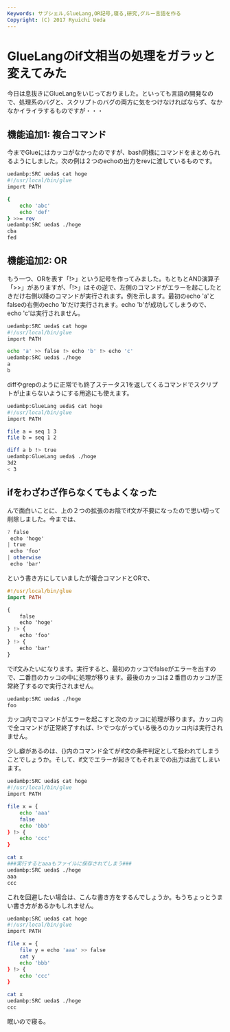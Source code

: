 ```yaml
---
Keywords: サブシェル,GlueLang,OR記号,寝る,研究,グルー言語を作る
Copyright: (C) 2017 Ryuichi Ueda
---
```


# GlueLangのif文相当の処理をガラッと変えてみた
今日は息抜きにGlueLangをいじっておりました。といっても言語の開発なので、処理系のバグと、スクリプトのバグの両方に気をつけなければならず、なかなかイライラするものですが・・・

<h2>機能追加1: 複合コマンド</h2>

<!--more-->
今までGlueにはカッコがなかったのですが、bash同様にコマンドをまとめられるようにしました。次の例は２つのechoの出力をrevに渡しているものです。

```bash
uedambp:SRC ueda$ cat hoge 
#!/usr/local/bin/glue
import PATH

{
	echo 'abc'
	echo 'def'
} >>= rev
uedambp:SRC ueda$ ./hoge 
cba
fed
```

<h2>機能追加2: OR</h2>

もう一つ、ORを表す「!>」という記号を作ってみました。もともとAND演算子「>>」がありますが、「!>」はその逆で、左側のコマンドがエラーを起こしたときだけ右側以降のコマンドが実行されます。例を示します。最初のecho 'a'とfalseの右側のecho 'b'だけ実行されます。echo 'b'が成功してしまうので、echo 'c'は実行されません。

```bash
uedambp:SRC ueda$ cat hoge 
#!/usr/local/bin/glue
import PATH

echo 'a' >> false !> echo 'b' !> echo 'c'
uedambp:SRC ueda$ ./hoge 
a
b
```

diffやgrepのように正常でも終了ステータス1を返してくるコマンドでスクリプトが止まらないようにする用途にも使えます。

```bash
uedambp:GlueLang ueda$ cat hoge 
#!/usr/local/bin/glue
import PATH

file a = seq 1 3
file b = seq 1 2

diff a b !> true
uedambp:GlueLang ueda$ ./hoge 
3d2
< 3
```

<h2>ifをわざわざ作らなくてもよくなった</h2>

んで面白いことに、上の２つの拡張のお陰でif文が不要になったので思い切って削除しました。今までは、

```hs
? false
 echo 'hoge'
| true
 echo 'foo'
| otherwise
 echo 'bar'
```

という書き方にしていましたが複合コマンドとORで、

```hs
#!/usr/local/bin/glue
import PATH

{
	false
	echo 'hoge'
} !> {
	echo 'foo'
} !> {
	echo 'bar'
}
```

でif文みたいになります。実行すると、最初のカッコでfalseがエラーを出すので、二番目のカッコの中に処理が移ります。最後のカッコは２番目のカッコが正常終了するので実行されません。

```bash
uedambp:SRC ueda$ ./hoge 
foo
```

カッコ内でコマンドがエラーを起こすと次のカッコに処理が移ります。カッコ内で全コマンドが正常終了すれば、!>でつながっている後ろのカッコ内は実行されません。

少し癖があるのは、{}内のコマンド全てがif文の条件判定として扱われてしまうことでしょうか。そして、if文でエラーが起きてもそれまでの出力は出てしまいます。

```bash
uedambp:SRC ueda$ cat hoge 
#!/usr/local/bin/glue
import PATH

file x = {
	echo 'aaa'
	false
	echo 'bbb'
} !> {
	echo 'ccc'
}

cat x
###実行するとaaaもファイルに保存されてしまう###
uedambp:SRC ueda$ ./hoge 
aaa
ccc
```

これを回避したい場合は、こんな書き方をするんでしょうか。もうちょっとうまい書き方があるかもしれません。

```bash
uedambp:SRC ueda$ cat hoge 
#!/usr/local/bin/glue
import PATH

file x = {
	file y = echo 'aaa' >> false
	cat y
	echo 'bbb'
} !> {
	echo 'ccc'
}

cat x
uedambp:SRC ueda$ ./hoge 
ccc
```


眠いので寝る。
